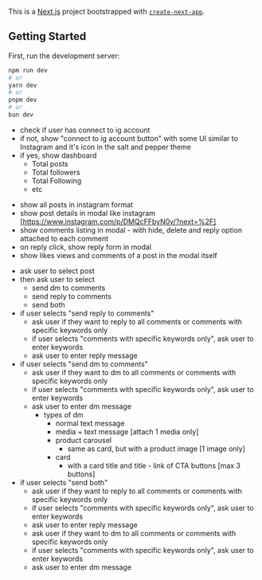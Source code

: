 This is a [Next.js](https://nextjs.org) project bootstrapped with [`create-next-app`](https://github.com/vercel/next.js/tree/canary/packages/create-next-app).

## Getting Started

First, run the development server:

```bash
npm run dev
# or
yarn dev
# or
pnpm dev
# or
bun dev
```

<!-- Dashboard screen -->

- check if user has connect to ig account
- if not, show "connect to ig account button" with some UI similar to Instagram and it's icon in the salt and pepper theme
- if yes, show dashboard
  - Total posts
  - Total followers
  - Total Following
  - etc

<!-- All Posts Listing -->

- show all posts in instagram format
- show post details in modal like instagram [https://www.instagram.com/p/DMQcFFbyN0v/?next=%2F]
- show comments listing in modal - with hide, delete and reply option attached to each comment
- on reply click, show reply form in modal
- show likes views and comments of a post in the modal itself

<!-- Automation page -->

- ask user to select post
- then ask user to select
  - send dm to comments
  - send reply to comments
  - send both
- if user selects "send reply to comments"
  - ask user if they want to reply to all comments or comments with specific keywords only
  - if user selects "comments with specific keywords only", ask user to enter keywords
  - ask user to enter reply message
- if user selects "send dm to comments"
  - ask user if they want to dm to all comments or comments with specific keywords only
  - if user selects "comments with specific keywords only", ask user to enter keywords
  - ask user to enter dm message
    - types of dm
      - normal text message
      - media + text message [attach 1 media only]
      - product carousel
        - same as card, but with a product image [1 image only]
      - card
        - with a card title and title - link of CTA buttons [max 3 buttons]
- if user selects "send both"
  - ask user if they want to reply to all comments or comments with specific keywords only
  - if user selects "comments with specific keywords only", ask user to enter keywords
  - ask user to enter reply message
  - ask user if they want to dm to all comments or comments with specific keywords only
  - if user selects "comments with specific keywords only", ask user to enter keywords
  - ask user to enter dm message
